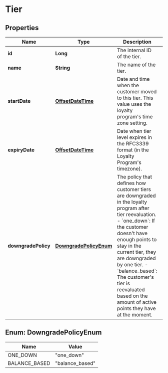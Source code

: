 

# Tier

## Properties

Name | Type | Description | Notes
------------ | ------------- | ------------- | -------------
**id** | **Long** | The internal ID of the tier. | 
**name** | **String** | The name of the tier. | 
**startDate** | [**OffsetDateTime**](OffsetDateTime.md) | Date and time when the customer moved to this tier. This value uses the loyalty program&#39;s time zone setting. |  [optional]
**expiryDate** | [**OffsetDateTime**](OffsetDateTime.md) | Date when tier level expires in the RFC3339 format (in the Loyalty Program&#39;s timezone). |  [optional]
**downgradePolicy** | [**DowngradePolicyEnum**](#DowngradePolicyEnum) | The policy that defines how customer tiers are downgraded in the loyalty program after tier reevaluation.  - &#x60;one_down&#x60;: If the customer doesn&#39;t have enough points to stay in the current tier, they are downgraded by one tier.  - &#x60;balance_based&#x60;: The customer&#39;s tier is reevaluated based on the amount of active points they have at the moment.  |  [optional]



## Enum: DowngradePolicyEnum

Name | Value
---- | -----
ONE_DOWN | &quot;one_down&quot;
BALANCE_BASED | &quot;balance_based&quot;



